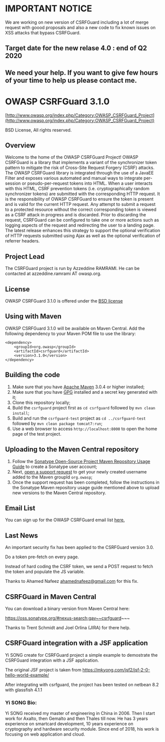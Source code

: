 # IMPORTANT NOTICE

We are working on new version of CSRFGuard including a lot of merge request with goood proposals and also a new code to fix known issues on XSS attacks that bypass CSRFGuard.

## Target date for the new relase 4.0 : end of Q2 2020

## We need your help. If you want to give few hours of your time to help us please contact me.

# OWASP CSRFGuard 3.1.0 

[http://www.owasp.org/index.php/Category:OWASP_CSRFGuard_Project](http://www.owasp.org/index.php/Category:OWASP_CSRFGuard_Project)

BSD License, All rights reserved.

## Overview

Welcome to the home of the OWASP CSRFGuard Project! OWASP CSRFGuard is a library that implements a variant of the synchronizer token pattern to mitigate the risk of Cross-Site Request Forgery (CSRF) attacks. The OWASP CSRFGuard library is integrated through the use of a JavaEE Filter and exposes various automated and manual ways to integrate per-session or pseudo-per-request tokens into HTML. When a user interacts with this HTML, CSRF prevention tokens (i.e. cryptographically random synchronizer tokens) are submitted with the corresponding HTTP request. It is the responsibility of OWASP CSRFGuard to ensure the token is present and is valid for the current HTTP request. Any attempt to submit a request to a protected resource without the correct corresponding token is viewed as a CSRF attack in progress and is discarded. Prior to discarding the request, CSRFGuard can be configured to take one or more actions such as logging aspects of the request and redirecting the user to a landing page. The latest release enhances this strategy to support the optional verification of HTTP requests submitted using Ajax as well as the optional verification of referrer headers.

## Project Lead

The CSRFGuard project is run by Azzeddine RAMRAMI. He can be contacted at azzeddine.ramrami AT owasp.org.

## License

OWASP CSRFGuard 3.1.0 is offered under the [BSD license](http://www.opensource.org/licenses/bsd-license.php)

## Using with Maven
OWASP CSRFGuard 3.1.0 will be available on Maven Central.  Add the following dependency to your Maven POM file to use the library:


```
<dependency>
    <groupId>org.owasp</groupId>
    <artifactId>csrfguard</artifactId>
    <version>3.1.0</version>
</dependency>
```

## Building the code

1. Make sure that you have [Apache Maven](http://maven.apache.org/) 3.0.4 or higher installed;
2. Make sure that you have [GPG](http://www.gnupg.org/) installed and a secret key generated with it;
3. Clone this repository locally;
4. Build the ```csrfguard``` project first as ```cd csrfguard``` followed by ```mvn clean install```;
5. Build and run the ```csrfguard-test``` project as ```cd ../csrfguard-test``` followed by ```mvn clean package tomcat7:run```;
6. Use a web browser to access ```http://localhost:8000``` to open the home page of the test project.

## Uploading to the Maven Central repository

1. Follow the [Sonatype Open-Source Project Maven Repository Usage Guide](https://docs.sonatype.org/display/Repository/Sonatype+OSS+Maven+Repository+Usage+Guide) to create a Sonatype user account;
2. Next, [open a support request](https://issues.sonatype.org/browse/OSSRH) to get your newly created username added to the Maven groupId ```org.owasp```;
3. Once the support request has been completed, follow the instructions in the Sonatype Maven repository usage guide mentioned above to upload new versions to the Maven Central repository.

## Email List

You can sign up for the OWASP CSRFGuard email list [here.]( https://lists.owasp.org/mailman/listinfo/owasp-csrfguard)

## Last News

An important security fix has been applied to the CSRFGuard version 3.0.


Do a token pre-fetch on every page.

Instead of hard coding the CSRF token, we send a POST request to fetch the token and populate the JS variable.

Thanks to Ahamed Nafeez <ahamednafeez@gmail.com> for this fix.

## CSRFGuard in Maven Central

You can download a binary version from Maven Central here:

https://oss.sonatype.org/#nexus-search;gav~~csrfguard~~~

Thanks to Trent Schmidt and Joel Orlina (JIRA)  for there help.

## CSRFGuard integration with a JSF application

Yi SONG create for CSRFGuard project a simple example to demostrate the CSRFGuard integration with a JSF application.

The original JSF project is taken from https://mkyong.com/jsf2/jsf-2-0-hello-world-example/

After integrating with csrfguard, the project has been tested on netbean 8.2 with glassfish 4.1.1

### Yi SONG Bio:
Yi SONG received my master of engineering in China in 2006. Then I start work for Axalto, then Gemalto  and then Thales till now.
He has 3 years experience on smartcard development, 10 years experience on cryptography and hardware security module. Since end of 2018, his work is focusing on web application and cloud.
